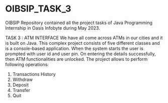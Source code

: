 # OIBSIP_TASK_3
OIBSIP Repository contained all the project tasks of Java Programming Internship in Oasis Infobyte during May 2023.

TASK 3 : ATM INTERFACE
We have all come across ATMs in our cities and it is built on Java. This complex project consists of five different classes and is a console-based application. When the system starts the user is prompted with user id and user pin. On entering the details successfully, then ATM functionalities are unlocked. The project allows to perform following operations:
1. Transactions History
2. Withdraw
3. Deposit
4. Transfer
5. Quit
